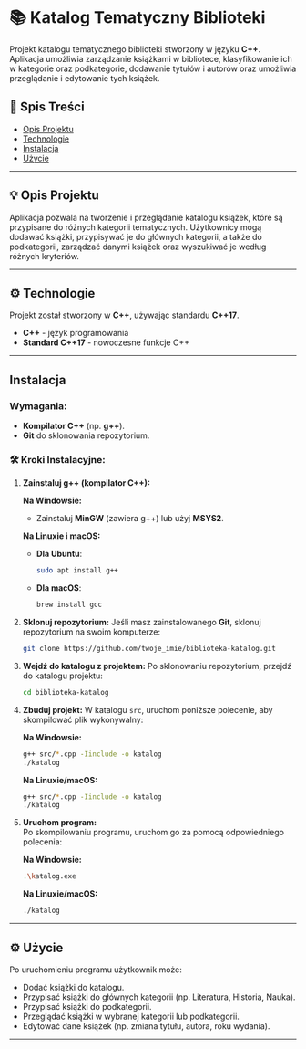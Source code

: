 # 📚 Katalog Tematyczny Biblioteki

Projekt katalogu tematycznego biblioteki stworzony w języku **C++**. Aplikacja umożliwia zarządzanie książkami w bibliotece, klasyfikowanie ich w kategorie oraz podkategorie, dodawanie tytułów i autorów oraz umożliwia przeglądanie i edytowanie tych książek.

## 📑 Spis Treści

- [Opis Projektu](#opis-projektu)
- [Technologie](#technologie)
- [Instalacja](#instalacja)
- [Użycie](#użycie)

---

## 💡 Opis Projektu

Aplikacja pozwala na tworzenie i przeglądanie katalogu książek, które są przypisane do różnych kategorii tematycznych. Użytkownicy mogą dodawać książki, przypisywać je do głównych kategorii, a także do podkategorii, zarządzać danymi książek oraz wyszukiwać je według różnych kryteriów.

---

## ⚙️ Technologie

Projekt został stworzony w **C++**, używając standardu **C++17**.

- **C++** - język programowania
- **Standard C++17** - nowoczesne funkcje C++

---

## Instalacja

### Wymagania:

- **Kompilator C++** (np. **g++**).
- **Git** do sklonowania repozytorium.

### 🛠 Kroki Instalacyjne:

1.  **Zainstaluj g++ (kompilator C++):**

    **Na Windowsie:**

    - Zainstaluj **MinGW** (zawiera g++) lub użyj **MSYS2**.

    **Na Linuxie i macOS:**

    - **Dla Ubuntu**:
      ```bash
      sudo apt install g++
      ```
    - **Dla macOS**:
      ```bash
      brew install gcc
      ```

2.  **Sklonuj repozytorium:**
    Jeśli masz zainstalowanego **Git**, sklonuj repozytorium na swoim komputerze:

    ```bash
    git clone https://github.com/twoje_imie/biblioteka-katalog.git
    ```

3.  **Wejdź do katalogu z projektem:**
    Po sklonowaniu repozytorium, przejdź do katalogu projektu:

    ```bash
    cd biblioteka-katalog
    ```

4.  **Zbuduj projekt:**
    W katalogu `src`, uruchom poniższe polecenie, aby skompilować plik wykonywalny:

    **Na Windowsie:**

    ```bash
    g++ src/*.cpp -Iinclude -o katalog
    ./katalog
    ```

    **Na Linuxie/macOS:**

    ```bash
    g++ src/*.cpp -Iinclude -o katalog
    ./katalog
    ```

5.  **Uruchom program:**  
    Po skompilowaniu programu, uruchom go za pomocą odpowiedniego polecenia:

    **Na Windowsie:**

    ```bash
    .\katalog.exe
    ```

    **Na Linuxie/macOS:**

    ```bash
    ./katalog
    ```

---

## ⚙️ Użycie

Po uruchomieniu programu użytkownik może:

- Dodać książki do katalogu.
- Przypisać książki do głównych kategorii (np. Literatura, Historia, Nauka).
- Przypisać książki do podkategorii.
- Przeglądać książki w wybranej kategorii lub podkategorii.
- Edytować dane książek (np. zmiana tytułu, autora, roku wydania).

---
